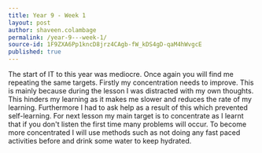 ```yaml
---
title: Year 9 - Week 1
layout: post
author: shaveen.colambage
permalink: /year-9---week-1/
source-id: 1F9ZXA6Pp1kncD8jrz4CAgb-fW_kDS4gD-qaM4hWvgcE
published: true
---
```

The start of IT to this year was mediocre. Once again you will find me repeating the same targets. Firstly my concentration needs to improve. This is mainly because during the lesson I was distracted with my own thoughts. This hinders my learning as it makes me slower and reduces the rate of my learning. Furthermore I had to ask help as a result of this which prevented self-learning. For next lesson my main target is to concentrate as I learnt that if you don't listen the first time many problems will occur. To become more concentrated I will use methods such as not doing any fast paced activities before and drink some water to keep hydrated.

